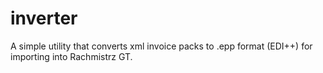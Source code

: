 # inverter
A simple utility that converts xml invoice packs to .epp format (EDI++) for importing into Rachmistrz GT.
